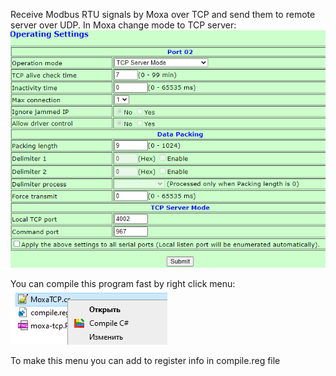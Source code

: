 Receive Modbus RTU signals by Moxa over TCP and send them to remote server over UDP. 
In Moxa change mode to TCP server:  
![alt text](moxa-tcp.PNG "Moxa Settings")​  
  
You can compile this program fast by right click menu:  
![alt text](compile.png "Compile C# menu")​

To make this menu you can add to register info in compile.reg file